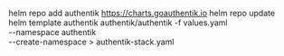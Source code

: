 

helm repo add authentik https://charts.goauthentik.io
helm repo update
helm template authentik authentik/authentik -f values.yaml \
  --namespace authentik \
  --create-namespace > authentik-stack.yaml
